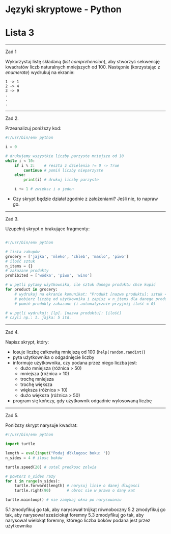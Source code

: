 # Języki skryptowe - Python
# Lista 3

---

Zad 1

Wykorzystaj listę składaną (*list comprehension*), aby stworzyć sekwencję kwadratów liczb naturalnych mniejszych od 100. Następnie (korzystając z *enumerate*) wydrukuj na ekranie:

```
1 -> 1
2 -> 4
3 -> 9
.
.
.
```

---

Zad 2.

Przeanalizuj poniższy kod:


```py
#!/usr/bin/env python

i = 0

# drukujemy wszystkie liczby parzyste mniejsze od 10
while i < 10:
    if i % 2:    # reszta z dzielenia != 0 -> True
        continue # pomiń liczby nieparzyste
    else:
        print(i) # drukuj liczby parzyste

    i += 1 # zwiększ i o jeden
```

* Czy skrypt będzie działał zgodnie z założeniami? Jeśli nie, to napraw go.

---

Zad 3.

Uzupełnij skrypt o brakujące fragmenty:


```py

#!/usr/bin/env python

# lista zakupów
grocery = ['jajka', 'mleko', 'chleb', 'maslo', 'piwo']
# ilość sztuk
n_items = {}
# zakazane produkty
prohibited = ['wódka', 'piwo', 'wino']

# w pętli pytamy użytkownika, ile sztuk danego produktu chce kupić
for product in grocery:
    # wydrukuj na ekranie komunikat: "Produkt [nazwa produktu]: sztuk = "
    # pobierz liczbę od użytkownika i zapisz w n_items dla danego produktu
    # pomiń produkty zakazane (i automatycznie przyjmij ilość = 0)

# w pętli wydrukuj: [lp]. [nazwa produktu]: [ilość]
# czyli np.: 1. jajka: 5 itd.
```

---

Zad 4.

Napisz skrypt, który:

- losuje liczbę całkowitą mniejszą od 100 (`help(random.randint)`)
- pyta użytkownika o odgadnięcie liczby
- informuje użytkownika, czy podana przez niego liczba jest:
    - dużo mniejsza (różnica > 50)
    - mniejsza (różnica > 10)
    - trochę mniejsza
    - trochę większa
    - większa (różnica > 10)
    - dużo większa (różnica > 50)
- program się kończy, gdy użytkownik odgadnie wylosowaną liczbę


---

Zad 5.

Poniższy skrypt narysuje kwadrat:

```py
#!/usr/bin/env python

import turtle

length = eval(input("Podaj dł\lugosc boku: "))
n_sides = 4 # ilosc boków

turtle.speed(20) # ustal predkosc zolwia

# powtorz n_sides razy
for i in range(n_sides):
    turtle.forward(length) # narysuj linie o danej dlugosci
    turtle.right(90)       # obroc sie w prawo o dany kat

turtle.mainloop() # nie zamykaj okna po narysowaniu
```

5.1 zmodyfikuj go tak, aby narysował trójkąt równoboczny
5.2 zmodyfikuj go tak, aby narysował sześciokąt foremny
5.3 zmodyfikuj go tak, aby narysował wielokąt foremny, którego liczba boków podana jest przez użytkownika

